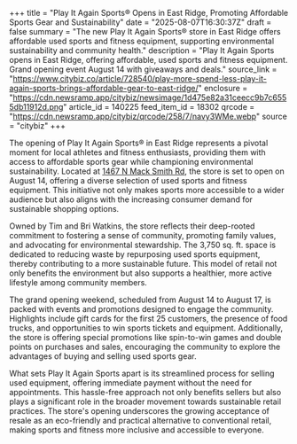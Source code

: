 +++
title = "Play It Again Sports® Opens in East Ridge, Promoting Affordable Sports Gear and Sustainability"
date = "2025-08-07T16:30:37Z"
draft = false
summary = "The new Play It Again Sports® store in East Ridge offers affordable used sports and fitness equipment, supporting environmental sustainability and community health."
description = "Play It Again Sports opens in East Ridge, offering affordable, used sports and fitness equipment. Grand opening event August 14 with giveaways and deals."
source_link = "https://www.citybiz.co/article/728540/play-more-spend-less-play-it-again-sports-brings-affordable-gear-to-east-ridge/"
enclosure = "https://cdn.newsramp.app/citybiz/newsimage/1d475e82a31ceecc9b7c6555db11912d.png"
article_id = 140225
feed_item_id = 18302
qrcode = "https://cdn.newsramp.app/citybiz/qrcode/258/7/navy3WMe.webp"
source = "citybiz"
+++

<p>The opening of Play It Again Sports® in East Ridge represents a pivotal moment for local athletes and fitness enthusiasts, providing them with access to affordable sports gear while championing environmental sustainability. Located at <a href='https://www.playitagainsports.com' rel='nofollow' target='_blank'>1467 N Mack Smith Rd</a>, the store is set to open on August 14, offering a diverse selection of used sports and fitness equipment. This initiative not only makes sports more accessible to a wider audience but also aligns with the increasing consumer demand for sustainable shopping options.</p><p>Owned by Tim and Bri Watkins, the store reflects their deep-rooted commitment to fostering a sense of community, promoting family values, and advocating for environmental stewardship. The 3,750 sq. ft. space is dedicated to reducing waste by repurposing used sports equipment, thereby contributing to a more sustainable future. This model of retail not only benefits the environment but also supports a healthier, more active lifestyle among community members.</p><p>The grand opening weekend, scheduled from August 14 to August 17, is packed with events and promotions designed to engage the community. Highlights include gift cards for the first 25 customers, the presence of food trucks, and opportunities to win sports tickets and equipment. Additionally, the store is offering special promotions like spin-to-win games and double points on purchases and sales, encouraging the community to explore the advantages of buying and selling used sports gear.</p><p>What sets Play It Again Sports apart is its streamlined process for selling used equipment, offering immediate payment without the need for appointments. This hassle-free approach not only benefits sellers but also plays a significant role in the broader movement towards sustainable retail practices. The store's opening underscores the growing acceptance of resale as an eco-friendly and practical alternative to conventional retail, making sports and fitness more inclusive and accessible to everyone.</p>